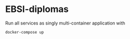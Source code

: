 # EBSI-diplomas

Run all services as singly multi-container application with

```commandline
docker-compose up
```
